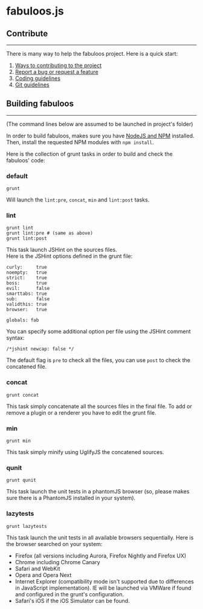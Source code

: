 # fabuloos.js

## Contribute
-------------

There is many way to help the fabuloos project. Here is a quick start:

1. [Ways to contributing to the project](http://fabuloos.org/contribute)
2. [Report a bug or request a feature](http://bugs.fabuloos.org)
3. [Coding guidelines](http://fabuloos.org/contribute/js)
4. [Git guidelines](http://fabuloos.org/contribute/js)

## Building fabuloos
--------------------
(The command lines below are assumed to be launched in project's folder)

In order to build fabuloos, makes sure you have [NodeJS and NPM](http://nodejs.org) installed.  
Then, install the requested NPM modules with `npm install`.

Here is the collection of grunt tasks in order to build and check the fabuloos' code:

### default

```
grunt
```

Will launch the `lint:pre`, `concat`, `min` and `lint:post` tasks.

### lint

```
grunt lint
grunt lint:pre # (same as above)
grunt lint:post
```

This task launch JSHint on the sources files.  
Here is the JSHint options defined in the grunt file:

```
curly:     true
noempty:   true
strict:    true
boss:      true
evil:      false
smarttabs: true
sub:       false
validthis: true
browser:   true

globals: fab
```

You can specify some additional option per file using the JSHint comment syntax:

```
/*jshint newcap: false */
```

The default flag is `pre` to check all the files, you can use `post` to check the concatened file.

### concat

```
grunt concat
```

This task simply concatenate all the sources files in the final file.
To add or remove a plugin or a renderer you have to edit the grunt file.

### min

```
grunt min
```

This task simply minify using UglifyJS the concatened sources.

### qunit

```
grunt qunit
```

This task launch the unit tests in a phantomJS browser (so, please makes sure there is a PhantomJS installed in your system).

### lazytests

```
grunt lazytests
```

This task launch the unit tests in all available browsers sequentially.
Here is the browser searched on your system:

* Firefox (all versions including Aurora, Firefox Nightly and Firefox UX)
* Chrome including Chrome Canary
* Safari and WebKit
* Opera and Opera Next
* Internet Explorer (compatibility mode isn't supported due to differences in JavaScript implementation). IE will be launched via VMWare if found and configured in the grunt's configuration.
* Safari's iOS if the iOS Simulator can be found.